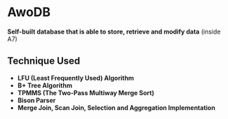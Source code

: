 # AwoDB
**Self-built database that is able to store, retrieve and modify data** (inside A7)

## Technique Used
- **LFU (Least Frequently Used) Algorithm**
- **B+ Tree Algorithm**
- **TPMMS (The Two-Pass Multiway Merge Sort)**
- **Bison Parser**
- **Merge Join, Scan Join, Selection and Aggregation Implementation**
